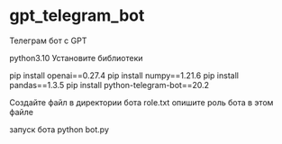 # gpt_telegram_bot
Телеграм бот с GPT

python3.10
Установите библиотеки

pip install openai==0.27.4
pip install numpy==1.21.6 
pip install pandas==1.3.5
pip install python-telegram-bot==20.2

Создайте файл в директории бота role.txt опишите роль бота в этом файле

запуск бота python bot.py
